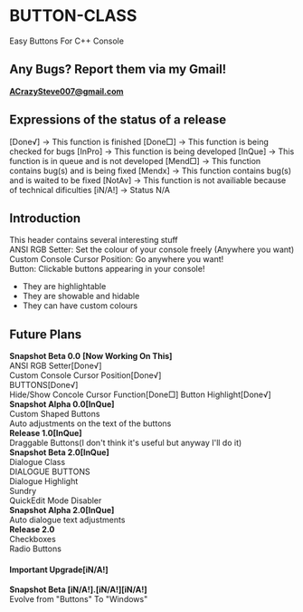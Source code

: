 # BUTTON-CLASS
Easy Buttons For C++ Console
## Any Bugs? Report them via my Gmail!
**ACrazySteve007@gmail.com**
## Expressions of the status of a release
[Done√] -> This function is finished
[Done□] -> This function is being checked for bugs
[InPro] -> This function is being developed
[InQue] -> This function is in queue and is not developed
[Mend□] -> This function contains bug(s) and is being fixed
[Mendx] -> This function contains bug(s) and is waited to be fixed
[NotAv] -> This function is not availiable because of technical dificulties
[iN/A!] -> Status N/A
## Introduction
This header contains several interesting stuff  
  ANSI RGB Setter: Set the colour of your console freely (Anywhere you want)  
  Custom Console Cursor Position: Go anywhere you want!  
  Button: Clickable buttons appearing in your console!  
  - They are highlightable  
  - They are showable and hidable  
  - They can have custom colours  
## Future Plans  
**Snapshot Beta 0.0**
**[Now Working On This]**  
  ANSI RGB Setter[Done√]  
  Custom Console Cursor Position[Done√]  
  BUTTONS[Done√]  
  Hide/Show Concole Cursor Function[Done□]
  Button Highlight[Done√]
**Snapshot Alpha 0.0[InQue]**  
  Custom Shaped Buttons  
  Auto adjustments on the text of the buttons  
**Release 1.0[InQue]**  
  Draggable Buttons(I don't think it's useful but anyway I'll do it)  
**Snapshot Beta 2.0[InQue]**  
  Dialogue Class  
    DIALOGUE BUTTONS  
    Dialogue Highlight  
  Sundry  
    QuickEdit Mode Disabler  
**Snapshot Alpha 2.0[InQue]**  
  Auto dialogue text adjustments  
**Release 2.0**  
  Checkboxes  
  Radio Buttons  
#### Important Upgrade[iN/A!]
**Snapshot Beta [iN/A!].[iN/A!][iN/A!]**  
  Evolve from "Buttons" To "Windows"  
